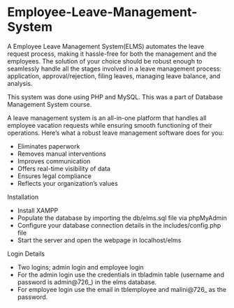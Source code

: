 # Employee-Leave-Management-System

A Employee Leave Management System(ELMS) automates the leave request process, making it hassle-free for both the management and the employees. The solution of your choice should be robust enough to seamlessly handle all the stages involved in a leave management process: application, approval/rejection, filing leaves, managing leave balance, and analysis.

This system was done using PHP and MySQL. This was a part of Database Management System course.

A leave management system is an all-in-one platform that handles all employee vacation requests while ensuring smooth functioning of their operations. Here’s what a robust leave management software does for you:

* Eliminates paperwork
* Removes manual interventions
* Improves communication
* Offers real-time visibility of data
* Ensures legal compliance
* Reflects your organization’s values

Installation

* Install XAMPP 
* Populate the database by importing the db/elms.sql file via phpMyAdmin
* Configure your database connection details in the includes/config.php file
* Start the server and open the webpage in localhost/elms

Login Details

* Two logins; admin login and employee login
* For the admin login use the credentials in tbladmin table (username and password is admin@726_) in the elms database.
* For employee login use the email in tblemployee and malini@726_ as the password.